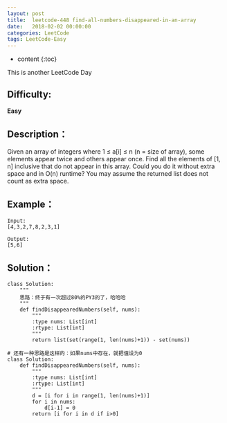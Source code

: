 ```yaml
---
layout: post
title:  leetcode-448 find-all-numbers-disappeared-in-an-array
date:   2018-02-02 00:00:00
categories: LeetCode
tags: LeetCode-Easy
---
```


* content
{:toc}

This is another LeetCode Day

## Difficulty:

**Easy**

## Description：

Given an array of integers where 1 ≤ a[i] ≤ n (n = size of array), 
some elements appear twice and others appear once.
Find all the elements of [1, n] inclusive that do not appear in this array.
Could you do it without extra space and in O(n) runtime? You may assume 
the returned list does not count as extra space.

## Example：

```
Input:
[4,3,2,7,8,2,3,1]

Output:
[5,6]
```

## Solution：

```
class Solution:
    """
    思路：终于有一次超过80%的PY3的了，哈哈哈
    """
    def findDisappearedNumbers(self, nums):
        """
        :type nums: List[int]
        :rtype: List[int]
        """
        return list(set(range(1, len(nums)+1)) - set(nums))
        
# 还有一种思路是这样的：如果nums中存在，就把值设为0
class Solution:
    def findDisappearedNumbers(self, nums):
        """
        :type nums: List[int]
        :rtype: List[int]
        """
        d = [i for i in range(1, len(nums)+1)]
        for i in nums:
            d[i-1] = 0
        return [i for i in d if i>0]
```
